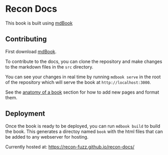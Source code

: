 # Recon Docs

This book is built using [mdBook](https://github.com/rust-lang/mdBook)

## Contributing 

First download [mdBook](https://rust-lang.github.io/mdBook/guide/installation.html).

To contribute to the docs, you can clone the repository and make changes to the markdown files in the `src` directory. 

You can see your changes in real time by running `mdbook serve` in the root of the repository which will serve the book at `http://localhost:3000`.

See the [anatomy of a book](https://rust-lang.github.io/mdBook/guide/creating.html#anatomy-of-a-book) section for how to add new pages and format them.

## Deployment 

Once the book is ready to be deployed, you can run `mdbook build` to build the book. This generates a directoy named `book` with the html files that can be added to any webserver for hosting. 

Currently hosted at: https://recon-fuzz.github.io/recon-docs/
